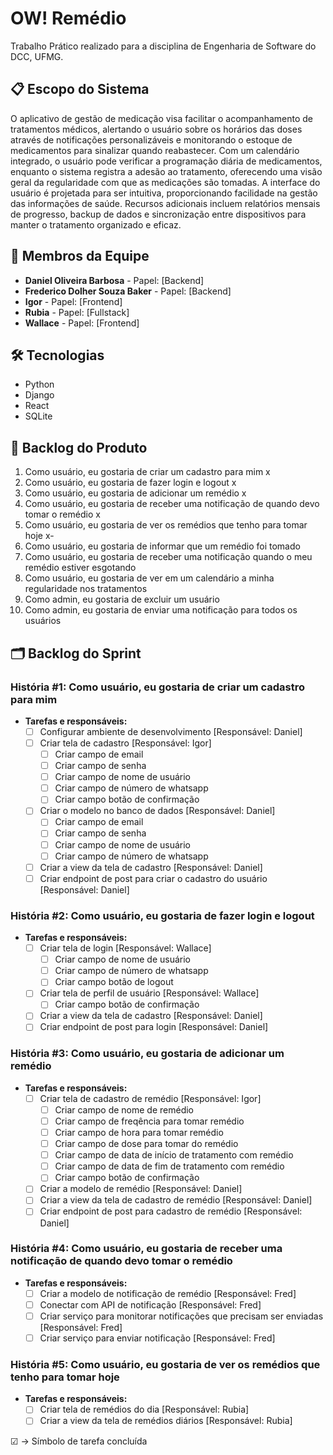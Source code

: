 # OW! Remédio

Trabalho Prático realizado para a disciplina de Engenharia de Software do DCC, UFMG.

## 📋 Escopo do Sistema

O aplicativo de gestão de medicação visa facilitar o acompanhamento de tratamentos médicos, alertando o usuário sobre os horários das doses através de notificações personalizáveis e monitorando o estoque de medicamentos para sinalizar quando reabastecer. Com um calendário integrado, o usuário pode verificar a programação diária de medicamentos, enquanto o sistema registra a adesão ao tratamento, oferecendo uma visão geral da regularidade com que as medicações são tomadas. A interface do usuário é projetada para ser intuitiva, proporcionando facilidade na gestão das informações de saúde. Recursos adicionais incluem relatórios mensais de progresso, backup de dados e sincronização entre dispositivos para manter o tratamento organizado e eficaz.

## 👥 Membros da Equipe

- **Daniel Oliveira Barbosa** - Papel: [Backend]
- **Frederico Dolher Souza Baker** - Papel: [Backend]
- **Igor** - Papel: [Frontend]
- **Rubia** - Papel: [Fullstack]
- **Wallace** - Papel: [Frontend]

## 🛠 Tecnologias

- Python
- Django
- React
- SQLite

## 📜 Backlog do Produto

1. Como usuário, eu gostaria de criar um cadastro para mim x
2. Como usuário, eu gostaria de fazer login e logout x
3. Como usuário, eu gostaria de adicionar um remédio x
4. Como usuário, eu gostaria de receber uma notificação de quando devo tomar o remédio x
5. Como usuário, eu gostaria de ver os remédios que tenho para tomar hoje x-
6. Como usuário, eu gostaria de informar que um remédio foi tomado
7. Como usuário, eu gostaria de receber uma notificação quando o meu remédio estiver esgotando
8. Como usuário, eu gostaria de ver em um calendário a minha regularidade nos tratamentos
10. Como admin, eu gostaria de excluir um usuário
11. Como admin, eu gostaria de enviar uma notificação para todos os usuários

## 🗂 Backlog do Sprint

### História #1: Como usuário, eu gostaria de criar um cadastro para mim
- **Tarefas e responsáveis:**
  - ☐ Configurar ambiente de desenvolvimento [Responsável: Daniel]
  - ☐ Criar tela de cadastro [Responsável: Igor]
    - ☐ Criar campo de email
    - ☐ Criar campo de senha
    - ☐ Criar campo de nome de usuário
    - ☐ Criar campo de número de whatsapp
    - ☐ Criar campo botão de confirmação
  - ☐ Criar o modelo no banco de dados [Responsável: Daniel]
    - ☐ Criar campo de email
    - ☐ Criar campo de senha
    - ☐ Criar campo de nome de usuário
    - ☐ Criar campo de número de whatsapp
  - ☐ Criar a view da tela de cadastro [Responsável: Daniel]
  - ☐ Criar endpoint de post para criar o cadastro do usuário [Responsável: Daniel]

### História #2: Como usuário, eu gostaria de fazer login e logout
- **Tarefas e responsáveis:**
  - ☐ Criar tela de login [Responsável: Wallace]
    - ☐ Criar campo de nome de usuário
    - ☐ Criar campo de número de whatsapp
    - ☐ Criar campo botão de logout
  - ☐ Criar tela de perfil de usuário [Responsável: Wallace]
    - ☐ Criar campo botão de confirmação  
  - ☐ Criar a view da tela de cadastro [Responsável: Daniel]
  - ☐ Criar endpoint de post para login [Responsável: Daniel]

### História #3: Como usuário, eu gostaria de adicionar um remédio
- **Tarefas e responsáveis:**
  - ☐ Criar tela de cadastro de remédio [Responsável: Igor]
    - ☐ Criar campo de nome de remédio
    - ☐ Criar campo de freqência para tomar remédio
    - ☐ Criar campo de hora para tomar remédio
    - ☐ Criar campo de dose para tomar do remédio
    - ☐ Criar campo de data de início de tratamento com remédio
    - ☐ Criar campo de data de fim de tratamento com remédio
    - ☐ Criar campo botão de confirmação
  - ☐ Criar a modelo de remédio [Responsável: Daniel]
  - ☐ Criar a view da tela de cadastro de remédio [Responsável: Daniel]
  - ☐ Criar endpoint de post para cadastro de remédio [Responsável: Daniel]

### História #4: Como usuário, eu gostaria de receber uma notificação de quando devo tomar o remédio
- **Tarefas e responsáveis:**
  - ☐ Criar a modelo de notificação de remédio [Responsável: Fred]
  - ☐ Conectar com API de notificação [Responsável: Fred]
  - ☐ Criar serviço para monitorar notificações que precisam ser enviadas [Responsável: Fred]
  - ☐ Criar serviço para enviar notificação [Responsável: Fred]

### História #5: Como usuário, eu gostaria de ver os remédios que tenho para tomar hoje
- **Tarefas e responsáveis:**
  - ☐ Criar tela de remédios do dia [Responsável: Rubia]
  - ☐ Criar a view da tela de remédios diários [Responsável: Rubia]

☑ -> Símbolo de tarefa concluída
